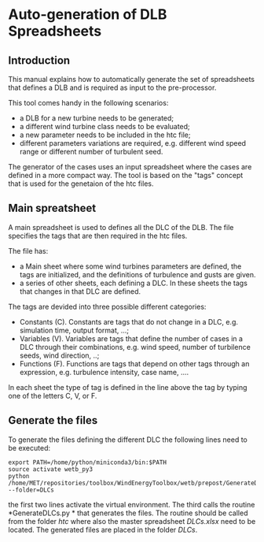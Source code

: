 Auto-generation of DLB Spreadsheets
===================================

Introduction
------------

This manual explains how to automatically generate the set of spreadsheets that
defines a DLB and is required as input to the pre-processor.

This tool comes handy in the following scenarios:
* a DLB for a new turbine needs to be generated;
* a different wind turbine class needs to be evaluated;
* a new parameter needs to be included in the htc file;
* different parameters variations are required, e.g. different wind speed range or different number of turbulent seed.

The generator of the cases uses an input spreadsheet where the cases are defined
in a more compact way. 
The tool is based on the "tags" concept that is used for the genetaion of the htc files.

Main spreatsheet
----------------

A main spreadsheet is used to defines all the DLC of the DLB. The file specifies the tags that are then required in the htc files.

The file has:
* a Main sheet where some wind turbines parameters are defined, the tags are initialized, and the definitions of turbulence and gusts are given.
* a series of other sheets, each defining a DLC. In these sheets the tags that changes in that DLC are defined.

The tags are devided into three possible different categories:
* Constants (C). Constants are tags that do not change in a DLC, e.g. simulation time, output format, ...;
* Variables (V). Variables are tags that define the number of cases in a DLC through their combinations, e.g. wind speed, number of turbilence seeds, wind direction, ..;
* Functions (F). Functions are tags that depend on other tags through an expression, e.g. turbulence intensity, case name, ....

In each sheet the type of tag is defined in the line above the tag by typing one of the letters C, V, or F.

Generate the files
------------------

To generate the files defining the different DLC the following lines need to be executed:
    
    export PATH=/home/python/miniconda3/bin:$PATH
    source activate wetb_py3
    python /home/MET/repositories/toolbox/WindEnergyToolbox/wetb/prepost/GenerateDLCs.py --folder=DLCs 
    
the first two lines activate the virtual environment. The third calls the routine *GenerateDLCs.py * that generates the files.
The routine should be called from the folder *htc* where also the master spreadsheet *DLCs.xlsx* need to be located.
The generated files are placed in the folder *DLCs*.
